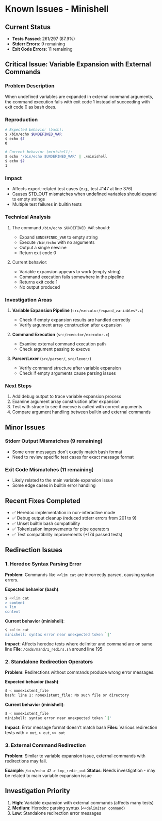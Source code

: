 # Known Issues - Minishell

## Current Status
- **Tests Passed**: 261/297 (87.9%)
- **Stderr Errors**: 9 remaining
- **Exit Code Errors**: 11 remaining

## Critical Issue: Variable Expansion with External Commands

### Problem Description
When undefined variables are expanded in external command arguments, the command execution fails with exit code 1 instead of succeeding with exit code 0 as bash does.

### Reproduction
```bash
# Expected behavior (bash):
$ /bin/echo $UNDEFINED_VAR
$ echo $?
0

# Current behavior (minishell):
$ echo '/bin/echo $UNDEFINED_VAR' | ./minishell
$ echo $?
1
```

### Impact
- Affects export-related test cases (e.g., test #147 at line 376)
- Causes STD_OUT mismatches when undefined variables should expand to empty strings
- Multiple test failures in builtin tests

### Technical Analysis
1. The command `/bin/echo $UNDEFINED_VAR` should:
   - Expand `$UNDEFINED_VAR` to empty string
   - Execute `/bin/echo` with no arguments
   - Output a single newline
   - Return exit code 0

2. Current behavior:
   - Variable expansion appears to work (empty string)
   - Command execution fails somewhere in the pipeline
   - Returns exit code 1
   - No output produced

### Investigation Areas
1. **Variable Expansion Pipeline** (`src/executor/expand_variables*.c`)
   - Check if empty expansion results are handled correctly
   - Verify argument array construction after expansion

2. **Command Execution** (`src/executor/executor.c`)
   - Examine external command execution path
   - Check argument passing to execve

3. **Parser/Lexer** (`src/parser/`, `src/lexer/`)
   - Verify command structure after variable expansion
   - Check if empty arguments cause parsing issues

### Next Steps
1. Add debug output to trace variable expansion process
2. Examine argument array construction after expansion
3. Test with strace to see if execve is called with correct arguments
4. Compare argument handling between builtin and external commands

## Minor Issues

### Stderr Output Mismatches (9 remaining)
- Some error messages don't exactly match bash format
- Need to review specific test cases for exact message format

### Exit Code Mismatches (11 remaining)
- Likely related to the main variable expansion issue
- Some edge cases in builtin error handling

## Recent Fixes Completed
- ✅ Heredoc implementation in non-interactive mode
- ✅ Debug output cleanup (reduced stderr errors from 201 to 9)
- ✅ Unset builtin bash compatibility
- ✅ Tokenization improvements for pipe operators
- ✅ Test compatibility improvements (+174 passed tests)

## Redirection Issues

### 1. Heredoc Syntax Parsing Error
**Problem**: Commands like `<<lim cat` are incorrectly parsed, causing syntax errors.

**Expected behavior (bash)**:
```bash
$ <<lim cat
> content
> lim
content
```

**Current behavior (minishell)**:
```bash
$ <<lim cat
minishell: syntax error near unexpected token `|'
```

**Impact**: Affects heredoc tests where delimiter and command are on same line
**File**: `/cmds/mand/1_redirs.sh` around line 195

### 2. Standalone Redirection Operators
**Problem**: Redirections without commands produce wrong error messages.

**Expected behavior (bash)**:
```bash
$ < nonexistent_file
bash: line 1: nonexistent_file: No such file or directory
```

**Current behavior (minishell)**:
```bash
$ < nonexistent_file  
minishell: syntax error near unexpected token `|'
```

**Impact**: Error message format doesn't match bash
**Files**: Various redirection tests with `< out`, `> out`, `>> out`

### 3. External Command Redirection
**Problem**: Similar to variable expansion issue, external commands with redirections may fail.

**Example**: `/bin/echo 42 > tmp_redir_out` 
**Status**: Needs investigation - may be related to main variable expansion issue

## Investigation Priority
1. **High**: Variable expansion with external commands (affects many tests)
2. **Medium**: Heredoc parsing syntax (`<<delimiter command`)
3. **Low**: Standalone redirection error messages
